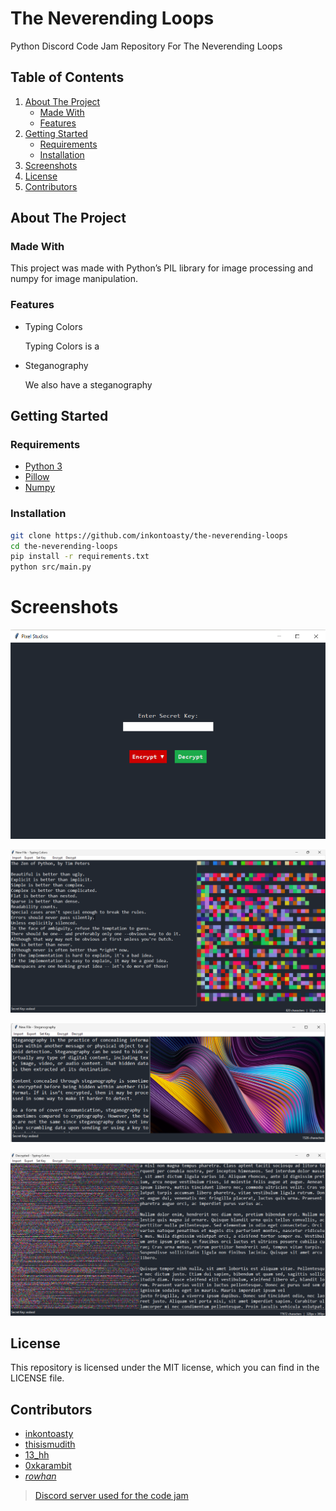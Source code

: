 # The Neverending Loops

Python Discord Code Jam Repository For The Neverending Loops

## Table of Contents

1. [About The Project](#about-the-project)
    - [Made With](#made-with)
    - [Features](#features)
2. [Getting Started](#getting-started)
    - [Requirements](#requirements)
    - [Installation](#installation)
3. [Screenshots](#screenshots)
4. [License](#license)
5. [Contributors](#contributors)

## About The Project

### Made With

This project was made with Python’s PIL library for image processing and numpy for image manipulation.

### Features

- Typing Colors

    Typing Colors is a

- Steganography

    We also have a steganography


## Getting Started

### Requirements

- [Python 3](https://www.python.org/downloads/)
- [Pillow](https://pypi.org/project/Pillow/)
- [Numpy](https://pypi.org/project/numpy/)

### Installation

```bash
git clone https://github.com/inkontoasty/the-neverending-loops
cd the-neverending-loops
pip install -r requirements.txt
python src/main.py
```

# Screenshots

![Untitled](images/menu.png)

![Untitled](images/typing_colors.png)

![Untitled](images/steg.png)

![Untitled](images/decrypt.png)

## License

This repository is licensed under the MIT license, which you can find in the LICENSE file.

## Contributors

- [inkontoasty](https://github.com/inkontoasty)
- [thisismudith](https://github.com/thisismudith)
- [13_hh](https://github.com/hH-13)
- [0xkarambit](https://github.com/HarshitJoshi9152)
- [_rowhan_](https://github.com/rowhan1111)

> [Discord server used for the code jam](https://discord.gg/Q8QBreaRh8)

